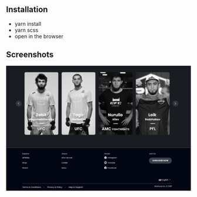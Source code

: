 ## Installation
- yarn install
- yarn scss
- open in the browser

## Screenshots

<img src="screenshot.png">